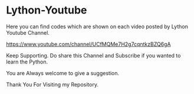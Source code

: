 # Lython-Youtube
Here you can find codes which are shown on each video posted by Lython Youtube Channel.

https://www.youtube.com/channel/UCfMQMe7H2g7cqntkzBZQ6gA


Keep Supporting. Do share this Channel and Subscribe if you wanted to learn the Python.

You are Always welcome to give a suggestion.

Thank You For Visiting my Repository.
